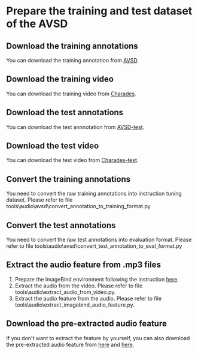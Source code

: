 # Prepare the training and test dataset of the AVSD

## Download the training annotations 
You can download the training annotation from [AVSD](https://video-dialog.com/).

## Download the training video 
You can download the training video from [Charades](https://prior.allenai.org/projects/charades).

## Download the test annotations 
You can download the test annnotation from [AVSD-test](https://drive.google.com/file/d/1iIWsG_zdWQ5i3_crO42WOGeKOAZoG-_K/view?usp=drive_link).

## Download the test video 
You can download the test video from [Charades-test](https://ai2-public-datasets.s3-us-west-2.amazonaws.com/charades/Charades_vu17_test.tar).

## Convert the training annotations 
You need to convert the raw training annotations into instruction tuning dataset. Please refer to file tools\audio\avsd\convert_annotation_to_training_format.py

## Convert the test annotations 
You need to convert the raw test annotations into evaluation format. Please refer to file tools\audio\avsd\convert_test_annotation_to_eval_format.py

## Extract the audio feature from .mp3 files
1. Prepare the ImageBind environment following the instruction [here](https://github.com/facebookresearch/ImageBind).
2. Extract the audio from the video. Please refer to file tools\audio\extract_audio_from_video.py.
3. Extract the audio feature from the audio. Please refer to file tools\audio\extract_imagebind_audio_feature.py.

## Download the pre-extracted audio feature
If you don't want to extract the feature by yourself, you can also download the pre-extracted audio feature from [here](https://huggingface.co/datasets/zhuomingliu/PAVEDataset/blob/main/Charades_v1_audio_imagebind_feat.zip) and [here](https://huggingface.co/datasets/zhuomingliu/PAVEDataset/blob/main/Charades_vu17_test_audio_imagebind_feat.zip).
